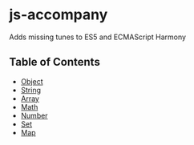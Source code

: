 js-accompany
============

Adds missing tunes to ES5 and ECMAScript Harmony

Table of Contents
-----------------

+ [Object]
+ [String]
+ [Array]
+ [Math]
+ [Number]
+ [Set]
+ [Map]

 
[Object]: Object.md
[String]: String.md
[Array]:  Array.md
[Math]:   Math.md
[Number]: Number.md
[Set]:    Set.md
[Map]:    Map.md
